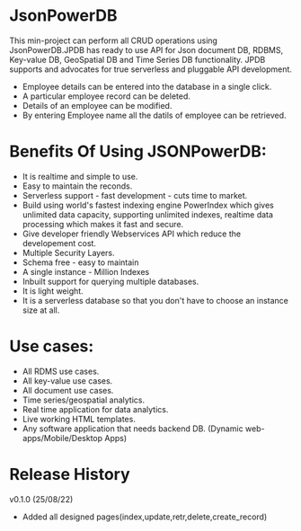 # JsonPowerDB
This min-project can perform all CRUD operations using JsonPowerDB.JPDB has ready to use API for Json document DB, RDBMS, Key-value DB, GeoSpatial DB and Time Series DB functionality. JPDB supports and advocates for true serverless and pluggable API development.<br/>
* Employee details can be entered into the database in a single click.
* A particular employee record can be deleted.
* Details of an employee can be modified.
* By entering Employee name all the datils of employee can be retrieved.<br/>
# Benefits Of Using JSONPowerDB:
* It is realtime and simple to use.
* Easy to maintain the reconds.
* Serverless support - fast development - cuts time to market.
* Build using world's fastest indexing engine PowerIndex which gives unlimited data capacity, supporting unlimited indexes, realtime data processing which makes it fast and secure.
* Give developer friendly Webservices API which reduce the developement cost.
* Multiple Security Layers.
* Schema free - easy to maintain
* A single instance - Million Indexes
* Inbuilt support for querying multiple databases.
* It is light weight.
* It is a serverless database so that you don't have to choose an instance size at all.<br/>
# Use cases:
* All RDMS use cases.
* All key-value use cases.
* All document use cases.
* Time series/geospatial analytics.
* Real time application for data analytics.
* Live working HTML templates.
* Any software application that needs backend DB. (Dynamic web-apps/Mobile/Desktop Apps)
# Release History
v0.1.0 (25/08/22)
* Added all designed pages(index,update,retr,delete,create_record)
